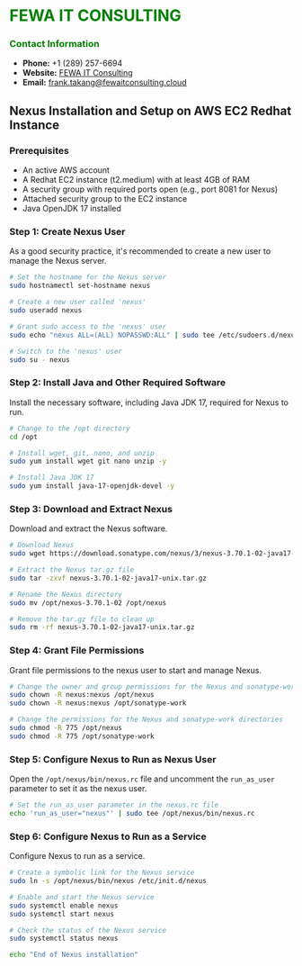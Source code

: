 # **<span style="color:green">FEWA IT CONSULTING</span>**

### **<span style="color:green">Contact Information</span>**
- **Phone:** +1 (289) 257-6694
- **Website:** [FEWA IT Consulting](https://fewaitconsulting.cloud/)
- **Email:** [frank.takang@fewaitconsulting.cloud](mailto:frank.takang@fewaitconsulting.cloud)

## **Nexus Installation and Setup on AWS EC2 Redhat Instance**

### **Prerequisites**
- An active AWS account
- A Redhat EC2 instance (t2.medium) with at least 4GB of RAM
- A security group with required ports open (e.g., port 8081 for Nexus)
- Attached security group to the EC2 instance
- Java OpenJDK 17 installed

### **Step 1: Create Nexus User**

As a good security practice, it's recommended to create a new user to manage the Nexus server.

```sh
# Set the hostname for the Nexus server
sudo hostnamectl set-hostname nexus

# Create a new user called 'nexus'
sudo useradd nexus

# Grant sudo access to the 'nexus' user
sudo echo "nexus ALL=(ALL) NOPASSWD:ALL" | sudo tee /etc/sudoers.d/nexus

# Switch to the 'nexus' user
sudo su - nexus
```

### **Step 2: Install Java and Other Required Software**

Install the necessary software, including Java JDK 17, required for Nexus to run.

```sh
# Change to the /opt directory
cd /opt

# Install wget, git, nano, and unzip
sudo yum install wget git nano unzip -y

# Install Java JDK 17
sudo yum install java-17-openjdk-devel -y
```

### **Step 3: Download and Extract Nexus**

Download and extract the Nexus software.

```sh
# Download Nexus
sudo wget https://download.sonatype.com/nexus/3/nexus-3.70.1-02-java17-unix.tar.gz 

# Extract the Nexus tar.gz file
sudo tar -zxvf nexus-3.70.1-02-java17-unix.tar.gz

# Rename the Nexus directory
sudo mv /opt/nexus-3.70.1-02 /opt/nexus

# Remove the tar.gz file to clean up
sudo rm -rf nexus-3.70.1-02-java17-unix.tar.gz
```

### **Step 4: Grant File Permissions**

Grant file permissions to the nexus user to start and manage Nexus.

```sh
# Change the owner and group permissions for the Nexus and sonatype-work directories
sudo chown -R nexus:nexus /opt/nexus
sudo chown -R nexus:nexus /opt/sonatype-work

# Change the permissions for the Nexus and sonatype-work directories
sudo chmod -R 775 /opt/nexus
sudo chmod -R 775 /opt/sonatype-work
```

### **Step 5: Configure Nexus to Run as Nexus User**

Open the `/opt/nexus/bin/nexus.rc` file and uncomment the `run_as_user` parameter to set it as the nexus user.

```sh
# Set the run_as_user parameter in the nexus.rc file
echo 'run_as_user="nexus"' | sudo tee /opt/nexus/bin/nexus.rc
```

### **Step 6: Configure Nexus to Run as a Service**

Configure Nexus to run as a service.

```sh
# Create a symbolic link for the Nexus service
sudo ln -s /opt/nexus/bin/nexus /etc/init.d/nexus

# Enable and start the Nexus service
sudo systemctl enable nexus
sudo systemctl start nexus

# Check the status of the Nexus service
sudo systemctl status nexus

echo "End of Nexus installation"
```
